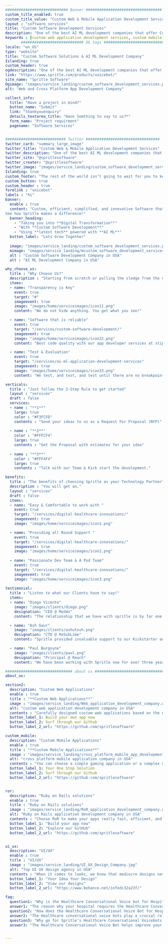 ```yaml
---
############################ Banner ##################################
custom_title_enabled: true
custom_title_value: "Custom Web & Mobile Application Development Services"
layout : "software_services"
title: "Custom Software Development Services"
description: "One of the best AI ML development companies that offer Custom-built software solutions and services specifically designed for your business."
keywords : [custom web application development services, custom mobile application development services, cross platform app development, cross platform mobile app development, web and mobile app development, software development services]
       ############################ OG tags #################################
locale: "en_US"
type: "website"
title: "Custom Software Solutions & AI ML Development Company" 
Islanding: true
custom_header: true
ogdescription: "One of the best AI ML development companies that offer Custom-built software solutions and services specifically designed for your business."   
link: "https://www.spritle.com/products/voicebot/"
site_name: "Spritle Software"
Ogimage: "images/service_landing/custom_software_development_services.png" 
alt: "Web and Cross Platform App Development Company" 

collect_info:
  title: "Have a project in mind?"
  button_name: "Submit"
  link: "thankyouenquiry"
  details_textarea_title: "Have Somthing to say to us?*"
  form_name: "Project requirment"
  pagename: "Software Services"


########################### Twitter #################################
twitter_card: "summary_large_image"
twitter_title: "Custom Web & Mobile Application Development Services"  
twitter_description: "One of the best AI ML development companies that offer Custom-built software solutions and services specifically designed for your business."
twitter_site: "@spritlesoftware"
twitter_creater: "@spritlesoftware"
twitter_image: "images/service_landing/custom_software_development_services.png" 
Islanding: true
custom_footer: "The rest of the world isn’t going to wait for you to keep up with the **ever-evolving future** so what’s stopping you?"
custom_button: true
custom_header : true
formlink : "voicebot"
labels : "hi"
banner:
  enable : true
  content: "Custom, efficient, simplified, and innovative Software that suits your standards & addresses your needs.
See how Spritle makes a difference!"
  banner_heading:
    - "Taking you into **Digital Transformation**"
    - "With **Custom Software Development**"
    - "Using **latest tech** powered with **AI ML**"
  button_label: "Lets Grow Together"
    
  image: "images/service_landing/custom_software_development_services.png"
  mimage: "images/service_landing/mcustom_software_development_services.png"
  alt : "Custom Software Development Company in USA"
  alt : "AI ML Development Company in USA"

why_choose_us:
  title : "Why Choose Us?"
  description : "Starting from scratch or pulling the sledge from the middle, we assist you Top to Bottom"
  items:
  - name: "Transparency is Key"
    event: true
    target: "#"
    imageevent: true
    image: "images/home/serviceimages/icon11.png"
    content: "We do not hide anything. You get what you see!"

  - name: "Software that is reliable"
    event: true
    target: "/services/custom-software-development/"
    imageevent: true
    image: "images/home/serviceimages/icon22.png"
    content: "Best code quality with our app developer services at stipulated budget."

  - name: "Test & Evaluation"
    event: true
    target: "/services/ai-ml-application-development-services"
    imageevent: true
    image: "images/home/serviceimages/icon33.png"
    content: "We test, and test, and test until there are no breakpoints"

verticals:
  title : "Just follow the 3-Step Rule to get started"
  layout : "services"
  draft : false
  services:
  - name : "**1**"
    large: true
    color : "#F3FCFD"
    contents : "Send your ideas to us as a Request For Proposal (RFP)"
    
  - name : "**2**"
    color : "#FFFCF4"
    large: true
    contents : "Get the Proposal with estimates for your idea"
    
  - name : "**3**"
    color : "#FFF4F4"
    large: true
    contents : "Talk with our Team & Kick start the development."

benefits:
  title : "The benefits of choosing Spritle as your Technology Partner"
  description : "You will get an,"
  layout : "services"
  draft : false
  items:
  - name: "Easy & Comfortable to work with "
    event: true
    target: "/services/digital-healthcare-innovations/"
    imageevent: true
    image: "images/home/serviceimages/icon1.png"

  - name: "Providing all Round Support "
    event: true
    target: "/services/digital-healthcare-innovations/"
    imageevent: true
    image: "images/home/serviceimages/icon2.png"
    
  - name: "Passionate Dev Team & A Pod Team"
    event: true
    target: "/services/digital-healthcare-innovations/"
    imageevent: true
    image: "images/home/serviceimages/icon3.png"
   
testimonial:
  title : "Listen to what our Clients have to say!"
  items:
  - name: "Diego Vicente"
    image: "images/clients/diego.png"
    designation: "CEO @ Moddo"
    content: "The relationship that we have with spritle is by far one of the biggest assets our firm is glad to have. Their devotion and dedication to their clients is something truly admirable…"

  - name: "Ash Gaur"
    image: "images/clients/ashutosh.png"
    designation: "CTO @ ReSubLime"
    content: "Spritle provided invaluable support to our Kickstarter and they prioritized every detail, ensuring that we were given the best possible management and treatment…"

  - name: "Paul Burgoyne"
    image: "images/clients/paul.png"
    designation: "Principal @ Reach"
    content: "We have been working with Spritle now for over three years and what a run it has been. I wish to thank you for all your talent, creativity and energy. I am grateful to be a partner…"

############################## about us ################################
about_us:

section2:
  description: "Custom Web Applications"
  enable : true
  title : "**Custom Web Applications**"
  image : "images/service_landing/Web_application_development_company.webp"
  alt: "custom web application development company in USA"
  contents : "Carefully designed custom web applications based on the needs of our clients. Taking time and effort to create a quality application that is both efficient and effective is something we pride ourselves on."
  button_label_1: Build your own app now
  button_label_2: Surf through our Github
  button_label_2_url: "https://github.com/spritlesoftware"

custom_mobile:
  description: "Custom Mobile Applications"
  enable : true
  title : "**Custom Mobile Applications**"
  image : "images/service_landing/cross_platform_mobile_app_development_company.jpg"
  alt: "cross platform mobile application company in USA"
  contents : "You can choose a simple gaming application or a complex management system, we will offer you the best cross-platform app development services. That said aside, we also specialize in Hybrid cross-platform mobile development, to satisfy two mobile OS worlds!"
  button_label_1: Your One Stop Solution
  button_label_2: Surf through our Github
  button_label_2_url: "https://github.com/spritlesoftware"


ror:
  description: "Ruby on Rails solutions"
  enable : true
  title : "Ruby on Rails solutions"
  image : "images/service_landing/RoR_application_development_company.webp"
  alt: "Ruby on Rails application development company in USA"
  contents : "Choose RoR to make your apps really fast, efficient, and reliable. Choose Spritle to develop & deliver you RoR apps real fast & quick. Our 50+ member team with gems and skilled personnel at your service. So, we are always your first choice when it comes to Ruby on Rails."
  button_label_1: "Build your app now"
  button_label_2: "Explore our GitHub"
  button_label_2_url: "https://github.com/spritlesoftware"


ui_ux:
  description: "UI/UX"
  enable : true
  title : "UI/UX"
  image : "images/service_landing/UI_UX_Design_Company.jpg"
  alt: "Top UI UX design agency in USA"
  contents : "When it comes to looks, we know that mediocre designs never cut it. Our Designers guarantee you the best outlook (UI) and smooth user experience (UX) for your apps. We are undoubtedly the company you are looking for when it comes to UI/UX design."
  button_label_1: "Your Idea Your Design"
  button_label_2: "View our designs"
  button_label_2_url: "https://www.behance.net/infodc32a23f/"

faq:
  question1: "Why is the Healthcare Conversational Voice bot for Hospitals needed?"
  answer1: "The reason why your hospital requires the Healthcare Conversational Voice bot is due to the simple task of reducing the burden of the nurses by dealing with calls & appointments by making the handling of patients even smoother. "
  question2: "How does the Healthcare Conversational Voice Bot for Hospitals handle the patients? "
  answer2: "The Healthcare conversational voice bots play a crucial role in patient management by making follow-up calls, pre, and post-surgery calls, check-up calls, and appointment calls. This greatly helps to reduce the stress on the medical staffs and improves remote monitoring."
  question3: "Why go for Spritle's Healthcare Conversational Voicebots for Hospitals?"
  answer3: "The Healthcare Conversational Voice Bot helps improve your hospital experience by automating the manual calling process, with seamless implementation of the bot into your existing system. You can reduce a significant percentage in your overall expense spent over manual support. Also, the patient's queries can be handled smoothly without causing any trouble for both the parties."


---
```

